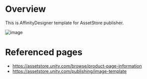 # Overview
This is AffinityDesigner template for AssetStore publisher.

![image](https://github.com/eviltwo/AssetStoreTemplate/assets/7721151/af06bfb1-302d-43c8-bdb0-4345b28ba1e0)

# Referenced pages
- https://assetstore.unity.com/browse/product-page-information
- https://assetstore.unity.com/publishing/image-template
